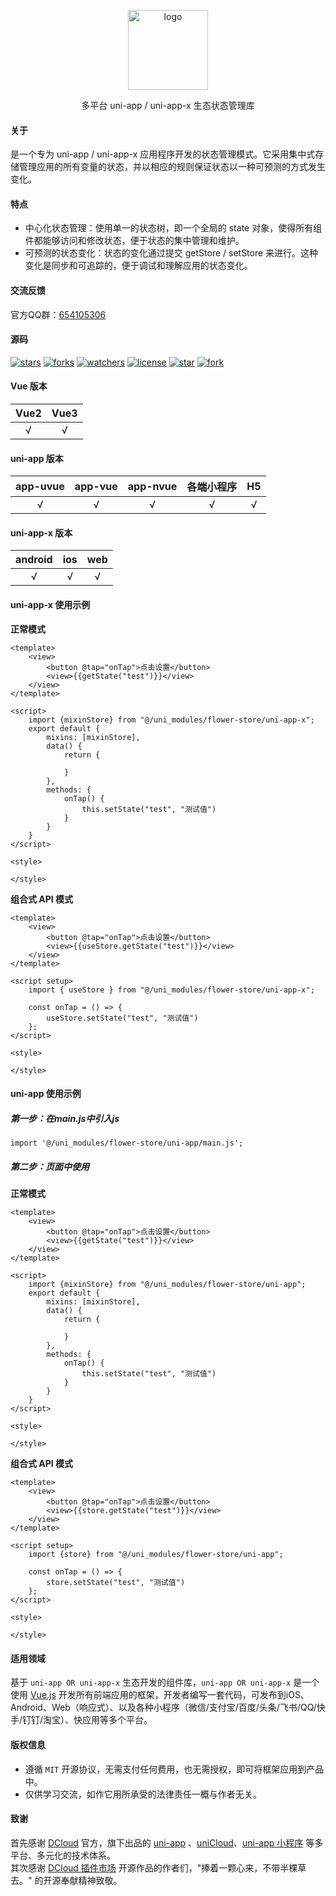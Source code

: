 <p align="center"><img alt="logo" src="https://www.flowerui.com/resource/logo/store.png" width="128"></p>
<p align="center">多平台 uni-app / uni-app-x 生态状态管理库</p>

#### 关于
是一个专为 uni-app / uni-app-x 应用程序开发的状态管理模式。它采用集中式存储管理应用的所有变量的状态，并以相应的规则保证状态以一种可预测的方式发生变化。
#### 特点
- 中心化状态管理：使用单一的状态树，即一个全局的 state 对象，使得所有组件都能够访问和修改状态，便于状态的集中管理和维护。
- 可预测的状态变化：状态的变化通过提交 getStore / setStore 来进行。这种变化是同步和可追踪的，便于调试和理解应用的状态变化。

#### 交流反馈
官方QQ群：<a target="_blank" href="https://qm.qq.com/cgi-bin/qm/qr?k=_a2CXouL0H2OvaJ8vPalp3S6DABKIoCH&jump_from=webapi&authKey=riLWFXQamGAWrXQnBW0NCCFVeodvRvAEAooJNxuNybHBCOs9w0V9yR2F1NhVsZS/">654105306</a>  
#### 源码
[![stars](https://img.shields.io/github/stars/dengqichang/flower-library?style=social)](https://github.com/dengqichang/flower-library/tree/main/uni_modules/flower-store)
[![forks](https://img.shields.io/github/forks/dengqichang/flower-library?style=social)](https://github.com/dengqichang/flower-library/tree/main/uni_modules/flower-store)
[![watchers](https://img.shields.io/github/watchers/dengqichang/flower-library?style=social)](https://github.com/dengqichang/flower-library/tree/main/uni_modules/flower-store)
[![license](https://img.shields.io/github/license/dengqichang/flower-library?style=social)](https://github.com/dengqichang/flower-library/tree/main/uni_modules/flower-store)
[![star](https://gitee.com/dengqichang/flower-library/badge/star.svg?theme=white)](https://github.com/dengqichang/flower-library/tree/main/uni_modules/flower-store)
[![fork](https://gitee.com/dengqichang/flower-library/badge/fork.svg?theme=white)](https://github.com/dengqichang/flower-library/tree/main/uni_modules/flower-store)

#### Vue 版本
| Vue2		| Vue3		|
| :------:	| :------:	|
| √			| √			|
#### uni-app 版本
| app-uvue	| app-vue	| app-nvue	| 各端小程序		| H5		|
| :------:	| :------:	| :------:	| :-------:		| :-------:	|
| √			| √			| √			| √				|√			|
#### uni-app-x 版本
| android	| ios		| web		|
| :------:	| :------:	| :------:	|
| √			| √			| √			|
#### uni-app-x 使用示例
**正常模式** 
```vue
<template>
	<view>
		<button @tap="onTap">点击设置</button>
		<view>{{getState("test")}}</view>
	</view>
</template>

<script>
	import {mixinStore} from "@/uni_modules/flower-store/uni-app-x";
	export default {
		mixins: [mixinStore],
		data() {
			return {
				
			}
		},
		methods: {
			onTap() {
				this.setState("test", "测试值")
			}
		}
	}
</script>

<style>

</style>
```
**组合式 API 模式**
```vue
<template>
	<view>
		<button @tap="onTap">点击设置</button>
		<view>{{useStore.getState("test")}}</view>
	</view>
</template>

<script setup>
	import { useStore } from "@/uni_modules/flower-store/uni-app-x";

	const onTap = () => {
		useStore.setState("test", "测试值")
	};
</script>

<style>

</style>
```
#### uni-app 使用示例
##### 第一步：在main.js中引入js
```vue
import '@/uni_modules/flower-store/uni-app/main.js';
```
##### 第二步：页面中使用
**正常模式** 
```vue
<template>
	<view>
		<button @tap="onTap">点击设置</button>
		<view>{{getState("test")}}</view>
	</view>
</template>

<script>
	import {mixinStore} from "@/uni_modules/flower-store/uni-app";
	export default {
		mixins: [mixinStore],
		data() {
			return {
				
			}
		},
		methods: {
			onTap() {
				this.setState("test", "测试值")
			}
		}
	}
</script>

<style>

</style>
```
**组合式 API 模式**
```vue
<template>
	<view>
		<button @tap="onTap">点击设置</button>
		<view>{{store.getState("test")}}</view>
	</view>
</template>

<script setup>
	import {store} from "@/uni_modules/flower-store/uni-app";

	const onTap = () => {
		store.setState("test", "测试值")
	};
</script>

<style>

</style>
```
#### 适用领域
基于 `uni-app OR uni-app-x` 生态开发的组件库，`uni-app OR uni-app-x` 是一个使用 [Vue.js](https://vuejs.org/) 开发所有前端应用的框架，开发者编写一套代码，可发布到iOS、Android、Web（响应式）、以及各种小程序（微信/支付宝/百度/头条/飞书/QQ/快手/钉钉/淘宝）、快应用等多个平台。
#### 版权信息
- 遵循 `MIT` 开源协议，无需支付任何费用，也无需授权，即可将框架应用到产品中。
- 仅供学习交流，如作它用所承受的法律责任一概与作者无关。

#### 致谢
首先感谢 [DCloud](https://www.dcloud.io/) 官方，旗下出品的 [uni-app](https://uniapp.dcloud.net.cn/) 、[uniCloud](https://uniapp.dcloud.net.cn/uniCloud/)、[uni-app 小程序](https://nativesupport.dcloud.net.cn/README) 等多平台、多元化的技术体系。  
其次感谢 [DCloud 插件市场](https://ext.dcloud.net.cn/) 开源作品的作者们，"捧着一颗心来，不带半棵草去。" 的开源奉献精神致敬。